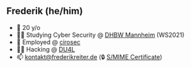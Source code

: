 ## Frederik (he/him)

- :man: 20 y/o
- :man_student: Studying Cyber Security @ [DHBW Mannheim](https://www.mannheim.dhbw.de/dual-studieren/bachelor/technik/informatik/cyber-security) (WS2021)
- :office: Employed @ [cirosec](https://www.cirosec.de/unternehmen/wir-ueber-uns)
- :man_technologist: Hacking @ [DU4L](https://ctftime.org/team/170921)
- :mailbox: kontakt@frederikreiter.de (:lock: [S/MIME Certificate](kontakt@frederikreiter.de.cer))
